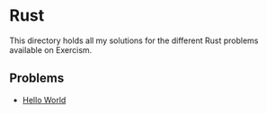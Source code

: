 # Rust

This directory holds all my solutions for the different Rust problems available on Exercism.

## Problems

- [Hello World](./hello-world/README.md)
